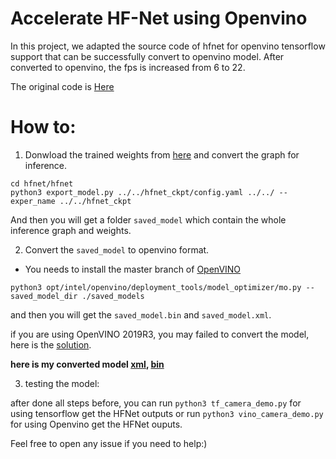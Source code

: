 # Accelerate HF-Net using Openvino

In this project, we adapted the source code of hfnet for openvino tensorflow support that can be successfully convert to openvino model. After converted to openvino, the fps is increased from 6 to 22.

The original code is [Here](https://github.com/ethz-asl/hfnet)

# How to:

1. Donwload the trained weights from [here](https://drive.google.com/drive/folders/1B2jSg_H5BSXjNq8iAFis1aQ4vt2FAv-y?usp=sharing) and convert the graph for inference.

```
cd hfnet/hfnet
python3 export_model.py ../../hfnet_ckpt/config.yaml ../../ --exper_name ../../hfnet_ckpt
```
And then you will get a folder `saved_model` which contain the whole inference graph and weights.

2. Convert the `saved_model` to openvino format.

* You needs to install the master branch of [OpenVINO](https://github.com/opencv/dldt)

```
python3 opt/intel/openvino/deployment_tools/model_optimizer/mo.py --saved_model_dir ./saved_models
```

and then you will get the `saved_model.bin` and `saved_model.xml`.

if you are using OpenVINO 2019R3, you may failed to convert the model, here is the [solution](https://github.com/opencv/dldt/issues/344).

**here is my converted model [xml](https://drive.google.com/file/d/1dVTk8AURVvH8fBsMkziSNYqIcUIWvcV_/view?usp=sharing), [bin](https://drive.google.com/file/d/1DPp4j4p3ytxZGZGtTMQUE1AF-ZbLL4q_/view?usp=sharing)**

3. testing the model:

after done all steps before, you can run ```python3 tf_camera_demo.py``` for using tensorflow get the HFNet outputs or run ```python3 vino_camera_demo.py``` for using Openvino get the HFNet ouputs.

Feel free to open any issue if you need to help:)

